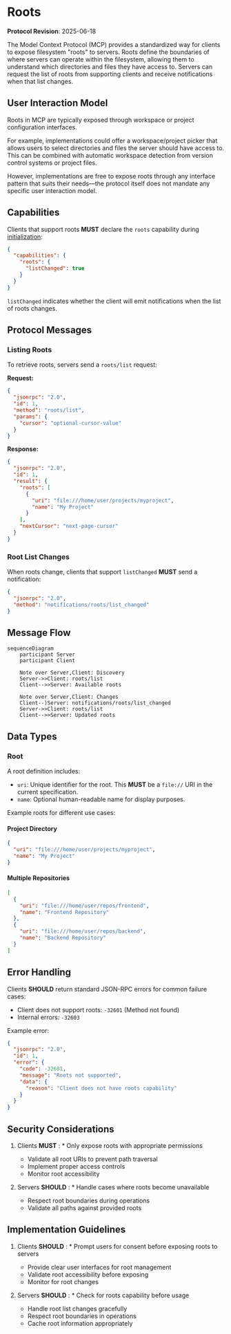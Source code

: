 # Roots

<div id="enable-section-numbers" />

<Info>**Protocol Revision**: 2025-06-18</Info>

The Model Context Protocol (MCP) provides a standardized way for clients to expose
filesystem "roots" to servers. Roots define the boundaries of where servers can operate
within the filesystem, allowing them to understand which directories and files they have
access to. Servers can request the list of roots from supporting clients and receive
notifications when that list changes.

<h2>User Interaction Model</h2>
Roots in MCP are typically exposed through workspace or project configuration interfaces.

For example, implementations could offer a workspace/project picker that allows users to
select directories and files the server should have access to. This can be combined with
automatic workspace detection from version control systems or project files.

However, implementations are free to expose roots through any interface pattern that
suits their needs—the protocol itself does not mandate any specific user
interaction model.

<h2>Capabilities</h2>

Clients that support roots **MUST** declare the `roots` capability during
[initialization](/specification/2025-06-18/basic/lifecycle#initialization):

```json
{
  "capabilities": {
    "roots": {
      "listChanged": true
    }
  }
}
```

`listChanged` indicates whether the client will emit notifications when the list of roots
changes.

<h2>Protocol Messages</h2>

<h3>Listing Roots</h3>

To retrieve roots, servers send a `roots/list` request:

**Request:**

```json
{
  "jsonrpc": "2.0",
  "id": 1,
  "method": "roots/list",
  "params": {
    "cursor": "optional-cursor-value"
  }
}
```

**Response:**

```json
{
  "jsonrpc": "2.0",
  "id": 1,
  "result": {
    "roots": [
      {
        "uri": "file:///home/user/projects/myproject",
        "name": "My Project"
      }
    ],
    "nextCursor": "next-page-cursor"
  }
}
```

<h3>Root List Changes</h3>

When roots change, clients that support `listChanged` **MUST** send a notification:

```json
{
  "jsonrpc": "2.0",
  "method": "notifications/roots/list_changed"
}
```

<h2>Message Flow</h2>

```mermaid
sequenceDiagram
    participant Server
    participant Client

    Note over Server,Client: Discovery
    Server->>Client: roots/list
    Client-->>Server: Available roots

    Note over Server,Client: Changes
    Client--)Server: notifications/roots/list_changed
    Server->>Client: roots/list
    Client-->>Server: Updated roots
```

<h2>Data Types</h2>

<h3>Root</h3>

A root definition includes:

* `uri`: Unique identifier for the root. This **MUST** be a `file://` URI in the current
  specification.
* `name`: Optional human-readable name for display purposes.

Example roots for different use cases:

<h4>Project Directory</h4>

```json
{
  "uri": "file:///home/user/projects/myproject",
  "name": "My Project"
}
```

<h4>Multiple Repositories</h4>

```json
[
  {
    "uri": "file:///home/user/repos/frontend",
    "name": "Frontend Repository"
  },
  {
    "uri": "file:///home/user/repos/backend",
    "name": "Backend Repository"
  }
]
```

<h2>Error Handling</h2>

Clients **SHOULD** return standard JSON-RPC errors for common failure cases:

* Client does not support roots: `-32601` (Method not found)
* Internal errors: `-32603`

Example error:

```json
{
  "jsonrpc": "2.0",
  "id": 1,
  "error": {
    "code": -32601,
    "message": "Roots not supported",
    "data": {
      "reason": "Client does not have roots capability"
    }
  }
}
```

<h2>Security Considerations</h2>

1. Clients **MUST** :   * Only expose roots with appropriate permissions
   * Validate all root URIs to prevent path traversal
   * Implement proper access controls
   * Monitor root accessibility

2. Servers **SHOULD** :   * Handle cases where roots become unavailable
   * Respect root boundaries during operations
   * Validate all paths against provided roots

<h2>Implementation Guidelines</h2>

1. Clients **SHOULD** :   * Prompt users for consent before exposing roots to servers
   * Provide clear user interfaces for root management
   * Validate root accessibility before exposing
   * Monitor for root changes

2. Servers **SHOULD** :   * Check for roots capability before usage
   * Handle root list changes gracefully
   * Respect root boundaries in operations
   * Cache root information appropriately
